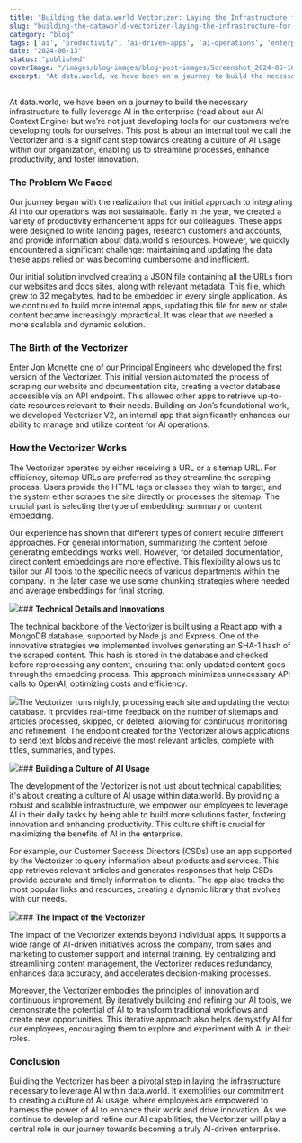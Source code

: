 ```yaml
---
title: "Building the data.world Vectorizer: Laying the Infrastructure for AI in the Enterprise"
slug: "building-the-dataworld-vectorizer-laying-the-infrastructure-for-ai-in-the-enterprise"
category: "blog"
tags: ['ai', 'productivity', 'ai-driven-apps', 'ai-operations', 'enterprise']
date: "2024-06-13"
status: "published"
coverImage: "/images/blog-images/blog-post-images/Screenshot_2024-05-16_at_1.54.27_PM.png"
excerpt: "At data.world, we have been on a journey to build the necessary infrastructure to fully leverage AI in the enterprise (read about our AI Context Engine) but we’re not just developing tools for our ..."
---
```


At data.world, we have been on a journey to build the necessary infrastructure to fully leverage AI in the enterprise (read about our AI Context Engine) but we’re not just developing tools for our customers we’re developing tools for ourselves. This post is about an internal tool we call the Vectorizer and is a significant step towards creating a culture of AI usage within our organization, enabling us to streamline processes, enhance productivity, and foster innovation.

### **The Problem We Faced**

Our journey began with the realization that our initial approach to integrating AI into our operations was not sustainable. Early in the year, we created a variety of productivity enhancement apps for our colleagues. These apps were designed to write landing pages, research customers and accounts, and provide information about data.world's resources. However, we quickly encountered a significant challenge: maintaining and updating the data these apps relied on was becoming cumbersome and inefficient.

Our initial solution involved creating a JSON file containing all the URLs from our websites and docs sites, along with relevant metadata. This file, which grew to 32 megabytes, had to be embedded in every single application. As we continued to build more internal apps, updating this file for new or stale content became increasingly impractical. It was clear that we needed a more scalable and dynamic solution.

### **The Birth of the Vectorizer**

Enter Jon Monette one of our Principal Engineers who developed the first version of the Vectorizer. This initial version automated the process of scraping our website and documentation site, creating a vector database accessible via an API endpoint. This allowed other apps to retrieve up-to-date resources relevant to their needs. Building on Jon’s foundational work, we developed Vectorizer V2, an internal app that significantly enhances our ability to manage and utilize content for AI operations.

### **How the Vectorizer Works**

The Vectorizer operates by either receiving a URL or a sitemap URL. For efficiency, sitemap URLs are preferred as they streamline the scraping process. Users provide the HTML tags or classes they wish to target, and the system either scrapes the site directly or processes the sitemap. The crucial part is selecting the type of embedding: summary or content embedding.

Our experience has shown that different types of content require different approaches. For general information, summarizing the content before generating embeddings works well. However, for detailed documentation, direct content embeddings are more effective. This flexibility allows us to tailor our AI tools to the specific needs of various departments within the company. In the later case we use some chunking strategies where needed and average embeddings for final storing.

![](/images/blog-images/blog-post-images/Screenshot_2024-05-16_at_1.54.27_PM.png)### **Technical Details and Innovations**

The technical backbone of the Vectorizer is built using a React app with a MongoDB database, supported by Node.js and Express. One of the innovative strategies we implemented involves generating an SHA-1 hash of the scraped content. This hash is stored in the database and checked before reprocessing any content, ensuring that only updated content goes through the embedding process. This approach minimizes unnecessary API calls to OpenAI, optimizing costs and efficiency.

![](/images/blog-images/blog-post-images/Screenshot_2024-05-16_at_1.54.40_PM.png)The Vectorizer runs nightly, processing each site and updating the vector database. It provides real-time feedback on the number of sitemaps and articles processed, skipped, or deleted, allowing for continuous monitoring and refinement. The endpoint created for the Vectorizer allows applications to send text blobs and receive the most relevant articles, complete with titles, summaries, and types.

![](/images/blog-images/blog-post-images/Screenshot_2024-05-16_at_1.54.51_PM.png)### **Building a Culture of AI Usage**

The development of the Vectorizer is not just about technical capabilities; it's about creating a culture of AI usage within data.world. By providing a robust and scalable infrastructure, we empower our employees to leverage AI in their daily tasks by being able to build more solutions faster, fostering innovation and enhancing productivity. This culture shift is crucial for maximizing the benefits of AI in the enterprise.

For example, our Customer Success Directors (CSDs) use an app supported by the Vectorizer to query information about products and services. This app retrieves relevant articles and generates responses that help CSDs provide accurate and timely information to clients. The app also tracks the most popular links and resources, creating a dynamic library that evolves with our needs.

![](/images/blog-images/blog-post-images/Screenshot_2024-05-16_at_1.55.10_PM.png)### **The Impact of the Vectorizer**

The impact of the Vectorizer extends beyond individual apps. It supports a wide range of AI-driven initiatives across the company, from sales and marketing to customer support and internal training. By centralizing and streamlining content management, the Vectorizer reduces redundancy, enhances data accuracy, and accelerates decision-making processes.

Moreover, the Vectorizer embodies the principles of innovation and continuous improvement. By iteratively building and refining our AI tools, we demonstrate the potential of AI to transform traditional workflows and create new opportunities. This iterative approach also helps demystify AI for our employees, encouraging them to explore and experiment with AI in their roles.

### **Conclusion**

Building the Vectorizer has been a pivotal step in laying the infrastructure necessary to leverage AI within data.world. It exemplifies our commitment to creating a culture of AI usage, where employees are empowered to harness the power of AI to enhance their work and drive innovation. As we continue to develop and refine our AI capabilities, the Vectorizer will play a central role in our journey towards becoming a truly AI-driven enterprise.

